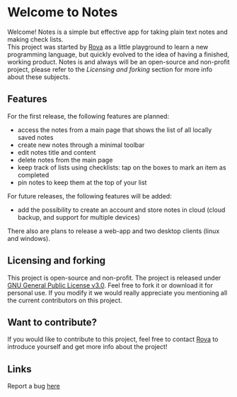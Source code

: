 # Welcome to Notes
Welcome! Notes is a simple but effective app for taking plain text notes and making check lists.</br>
This project was started by [Rova](https://github.com/rovati) as a little playground to learn a new programming language, but quickly evolved to the idea of having a finished, working product. Notes is and always will be an open-source and non-profit project, please refer to the _Licensing and forking_ section for more info about these subjects.

## Features
For the first release, the following features are planned:
- access the notes from a main page that shows the list of all locally saved notes
- create new notes through a minimal toolbar
- edit notes title and content
- delete notes from the main page
- keep track of lists using checklists: tap on the boxes to mark an item as completed
- pin notes to keep them at the top of your list

For future releases, the following features will be added:
- add the possibility to create an account and store notes in cloud (cloud backup, and support for multiple devices)

There also are plans to release a web-app and two desktop clients (linux and windows).

## Licensing and forking
This project is open-source and non-profit. The project is released under [GNU General Public License v3.0](LICENSE). Feel free to fork it or download it for personal use. If you modify it we would really appreciate you mentioning all the current contributors on this project.

## Want to contribute?
If you would like to contribute to this project, feel free to contact [Rova](https://github.com/rovati) to introduce yourself and get more info about the project!

## Links

Report a bug [here](https://github.com/rovati/notesapp/issues)
